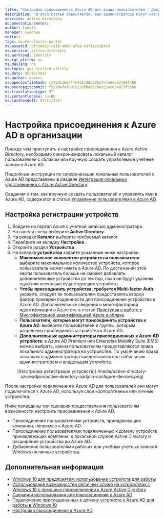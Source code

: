 ```yaml
---
title: "Настройка присоединения Azure AD для ваших пользователей | Документация Майкрософт"
description: "В этой статье объясняется, как администраторы могут настроить присоединение к Azure AD для регистрации локальных каталогов и устройств."
services: active-directory
documentationcenter: 
author: femila
manager: swadhwa
editor: 
tags: azure-classic-portal
ms.assetid: bfc5d415-c918-4d8b-afee-b3f41cc28469
ms.service: active-directory
ms.workload: identity
ms.tgt_pltfrm: na
ms.devlang: na
ms.topic: get-started-article
ms.date: 05/16/2017
ms.author: markvi
ms.openlocfilehash: c37adc2654f7e931fdda22627e4a6ece2789fd86
ms.sourcegitcommit: f537befafb079256fba0529ee554c034d73f36b0
ms.translationtype: MT
ms.contentlocale: ru-RU
ms.lasthandoff: 07/11/2017
---
```

# <a name="setting-up-azure-ad-join-in-your-organization"></a>Настройка присоединения к Azure AD в организации
Прежде чем приступить к настройке присоединения к Azure Active Directory, необходимо синхронизировать локальный каталог пользователей с облаком или вручную создать управляемые учетные записи в Azure AD.

Подробные инструкции по синхронизации локальных пользователей с Azure AD представлены в разделе [Интеграция локальных удостоверений с Azure Active Directory](active-directory-aadconnect.md).

Сведения о том, как вручную создать пользователей и управлять ими в Azure AD, содержатся в статье [Управление пользователями в Azure AD](https://msdn.microsoft.com/library/azure/hh967609.aspx).

## <a name="set-up-device-registration"></a>Настройка регистрации устройств
1. Войдите на портал Azure с учетной записью администратора.
2. На панели слева выберите **Active Directory**.
3. На вкладке **Каталог** выберите требуемый каталог.
4. Перейдите на вкладку **Настройка** .
5. Откройте раздел **Устройства** .
6. На вкладке **устройства** задайте указанные ниже настройки.  
   * **Максимальное количество устройств на пользователя**: выберите максимальное количество устройств, которое пользователь может иметь в Azure AD.  По достижении этой квоты пользователь больше не сможет добавлять дополнительные устройства до тех пор, пока не будут удалены одно или несколько существующих устройств.
   * **Чтобы присоединить устройства, требуется Multi-factor Auth**: укажите, следует ли пользователям предоставлять второй фактор проверки подлинности для присоединения устройства к Azure AD. Дополнительные сведения о многофакторной идентификации в Azure см. в статье [Приступая к работе с Многофакторной идентификацией Azure в облаке](../multi-factor-authentication/multi-factor-authentication-get-started-cloud.md).
   * **Пользователи, которые могут присоединять устройства к Azure AD**: выберите пользователей и группы, которым разрешено присоединять устройства к Azure AD.
   * **Дополнительные администраторы присоединенных к Azure AD устройств**: в Azure AD Premium или Enterprise Mobility Suite (EMS) можно выбрать, каким пользователям предоставляются права локального администратора на устройстве. По умолчанию права локального администратора предоставляются глобальным администраторам и владельцам устройств.

<center>![Настройка регистрации устройств](./media/active-directory-azureadjoin/active-directory-aadjoin-configure-devices.png) </center>

После настройки подключения к Azure AD для пользователей они могут подключаться к Azure AD, используя свои корпоративные или личные устройства.

Ниже приведены три сценария предоставления пользователям возможности настроить присоединения к Azure AD.

* Присоединение пользователями устройств, принадлежащих компании, напрямую к Azure AD.
* Присоединение пользователями подключенных к домену устройств, принадлежащих компании, к локальной службе Active Directory и расширение устройства до Azure AD.
* Добавление пользователями рабочих или учебных учетных записей Windows на личные устройства.

## <a name="additional-information"></a>Дополнительная информация
* [Windows 10 для предприятия: использование устройств для работы](active-directory-azureadjoin-windows10-devices-overview.md)
* [Использование возможностей облачных служб на устройствах с Windows 10 с помощью присоединения к Azure Active Directory](active-directory-azureadjoin-user-upgrade.md)
* [Сценарии использования для присоединения к Azure AD](active-directory-azureadjoin-deployment-aadjoindirect.md)
* [Подключение присоединенных к домену устройств к Azure AD для работы в Windows 10](active-directory-azureadjoin-devices-group-policy.md)
* [Настройка присоединения к Azure AD](active-directory-azureadjoin-setup.md)

